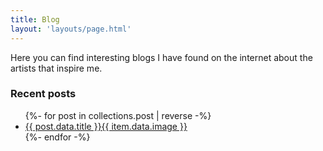 ```yaml
---
title: Blog
layout: 'layouts/page.html'
---
```


Here you can find interesting blogs I have found on the internet about the artists that inspire me.

### Recent posts

<ul class="blog">
{%- for post in collections.post | reverse -%}
  <li>
    <a href="{{ post.url | url }}">
      {{ post.data.title }}{{ item.data.image }}
    </a>
 </li>
{%- endfor -%}
</ul>
